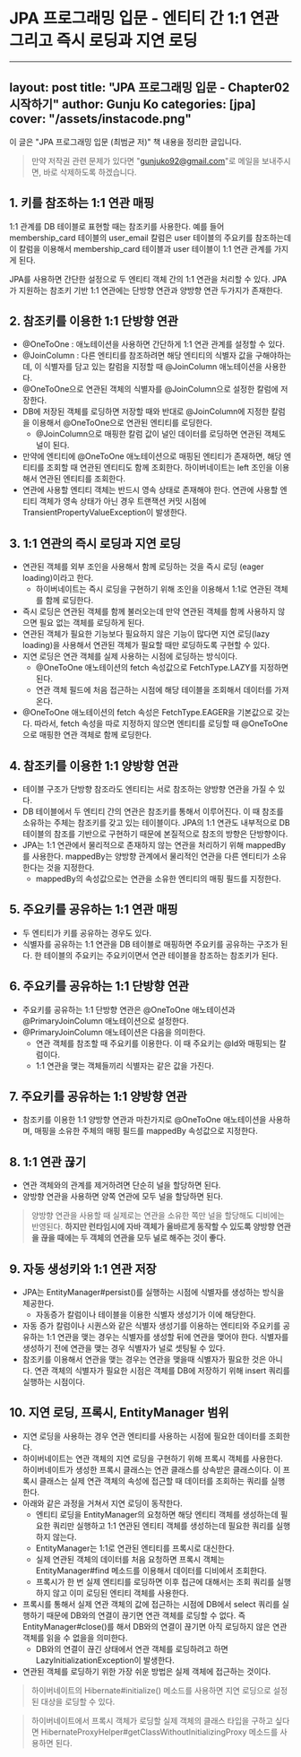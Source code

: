 # JPA 프로그래밍 입문 - 엔티티 간 1:1 연관 그리고 즉시 로딩과 지연 로딩

---
layout: post
title: "JPA 프로그래밍 입문 - Chapter02 시작하기"
author: Gunju Ko
categories: [jpa]
cover:  "/assets/instacode.png"
---


이 글은 "JPA 프로그래밍 입문 (최범균 저)" 책 내용을 정리한 글입니다.

> 만약 저작권 관련 문제가 있다면 "gunjuko92@gmail.com"로 메일을 보내주시면, 바로 삭제하도록 하겠습니다.

## 1. 키를 참조하는 1:1 연관 매핑

1:1 관계를 DB 테이블로 표현할 때는 참조키를 사용한다. 예를 들어 membership_card 테이블의 user_email 칼럼은 user 테이블의 주요키를 참조하는데 이 칼럼을 이용해서 membership_card 테이블과 user 테이블이 1:1 연관 관계를 가지게 된다.

JPA를 사용하면 간단한 설정으로 두 엔티티 객체 간의 1:1 연관을 처리할 수 있다. JPA가 지원하는 참조키 기반 1:1 연관에는 단방향 연관과 양방향 연관 두가지가 존재한다.

## 2. 참조키를 이용한 1:1 단방향 연관

- @OneToOne : 애노테이션을 사용하면 간단하게 1:1 연관 관계를 설정할 수 있다.
- @JoinColumn : 다른 엔티티를 참조하려면 해당 엔티티의 식별자 값을 구해야하는데, 이 식별자를 담고 있는 칼럼을 지정할 때 @JoinColumn 애노테이션을 사용한다.
- @OneToOne으로 연관된 객체의 식별자를 @JoinColumn으로 설정한 칼럼에 저장한다.
- DB에 저장된 객체를 로딩하면 저장할 때와 반대로 @JoinColumn에 지정한 칼럼을 이용해서 @OneToOne으로 연관된 엔티티를 로딩한다.
  - @JoinColumn으로 매핑한 칼럼 값이 널인 데이터를 로딩하면 연관된 객체도 널이 된다. 
- 만약에 엔티티에 @OneToOne 애노테이션으로 매핑된 엔티티가 존재하면, 해당 엔티티를 조회할 때 연관된 엔티티도 함께 조회한다. 하이버네이트는 left 조인을 이용해서 연관된 엔티티를 조회한다.
- 연관에 사용할 엔티티 객체는 반드시 영속 상태로 존재해야 한다. 연관에 사용할 엔티티 객체가 영속 상태가 아닌 경우 트랜잭션 커밋 시점에 TransientPropertyValueException이 발생한다.

## 3. 1:1 연관의 즉시 로딩과 지연 로딩

- 연관된 객체를 외부 조인을 사용해서 함께 로딩하는 것을 즉시 로딩 (eager loading)이라고 한다.
  - 하이버네이트는 즉시 로딩을 구현하기 위해 조인을 이용해서 1:1로 연관된 객체를 함께 로딩한다.
- 즉시 로딩은 연관된 객체를 함께 불러오는데 만약 연관된 객체를 함께 사용하지 않으면 필요 없는 객체를 로딩하게 된다.
- 연관된 객체가 필요한 기능보다 필요하지 않은 기능이 많다면 지연 로딩(lazy loading)을 사용해서 연관된 객체가 필요할 때만 로딩하도록 구현할 수 있다.
- 지연 로딩은 연관 객체를 실제 사용하는 시점에 로딩하는 방식이다.
  - @OneToOne 애노테이션의 fetch 속성값으로 FetchType.LAZY를 지정하면 된다.
  - 연관 객체 필드에 처음 접근하는 시점에 해당 테이블을 조회해서 데이터를 가져온다.
- @OneToOne 애노테이션의 fetch 속성은 FetchType.EAGER을 기본값으로 갖는다. 따라서, fetch 속성을 따로 지정하지 않으면 엔티티를 로딩할 때 @OneToOne으로 매핑한 연관 객체로 함께 로딩한다.

## 4. 참조키를 이용한 1:1 양방향 연관

- 테이블 구조가 단방향 참조라도 엔티티는 서로 참조하는 양방향 연관을 가질 수 있다.
- DB 테이블에서 두 엔티티 간의 연관은 참조키를 통해서 이루어진다. 이 때 참조를 소유하는 주체는 참조키를 갖고 있는 테이블이다. JPA의 1:1 연관도 내부적으로 DB 테이블의 참조를 기반으로 구현하기 때문에 본질적으로 참조의 방향은 단방향이다. 
- JPA는 1:1 연관에서 물리적으로 존재하지 않는 연관을 처리하기 위해 mappedBy를 사용한다. mappedBy는 양방향 관계에서 물리적인 연관을 다른 엔티티가 소유한다는 것을 지정한다.
  - mappedBy의 속성값으로는 연관을 소유한 엔티티의 매핑 필드를 지정한다.

## 5. 주요키를 공유하는 1:1 연관 매핑

- 두 엔티티가 키를 공유하는 경우도 있다.
- 식별자를 공유하는 1:1 연관을 DB 테이블로 매핑하면 주요키를 공유하는 구조가 된다. 한 테이블의 주요키는 주요키이면서 연관 테이블을 참조하는 참조키가 된다.

## 6. 주요키를 공유하는 1:1 단방향 연관

- 주요키를 공유하는 1:1 단방향 연관은 @OneToOne 애노테이션과 @PrimaryJoinColumn 애노테이션으로 설정한다. 
- @PrimaryJoinColumn 애노테이션은 다음을 의미한다.
  - 연관 객체를 참조할 때 주요키를 이용한다. 이 때 주요키는 @Id와 매핑되는 칼럼이다.
  - 1:1 연관을 맺는 객체들끼리 식별자는 같은 값을 가진다.

## 7. 주요키를 공유하는 1:1 양방향 연관

- 참조키를 이용한 1:1 양방향 연관과 마찬가지로 @OneToOne 애노테이션을 사용하며, 매핑을 소유한 주체의 매핑 필드를 mappedBy 속성값으로 지정한다.

## 8. 1:1 연관 끊기

- 연관 객체와의 관계를 제거하려면 단순히 널을 할당하면 된다. 
- 양방향 연관을 사용하면 양쪽 연관에 모두 널을 할당하면 된다.

> 양방향 연관을 사용할 때 실제로는 연관을 소유한 쪽만 널을 할당해도 디비에는 반영된다. **하지만 런타임시에 자바 객체가 올바르게 동작할 수 있도록 양방향 연관을 끊을 때에는 두 객체의 연관을 모두 널로 해주는 것이 좋다.**

## 9. 자동 생성키와 1:1 연관 저장

- JPA는 EntityManager#persist()를 실행하는 시점에 식별자를 생성하는 방식을 제공한다.
  - 자동증가 칼럼이나 테이블을 이용한 식별자 생성기가 이에 해당한다.
- 자동 증가 칼럼이나 시퀀스와 같은 식별자 생성기를 이용하는 엔티티와 주요키를 공유하는 1:1 연관을 맺는 경우는 식별자를 생성할 뒤에 연관을 맺어야 한다. 식별자를 생성하기 전에 연관을 맺는 경우 식별자가 널로 셋팅될 수 있다.
- 참조키를 이용해서 연관을 맺는 경우는 연관을 맺을때 식별자가 필요한 것은 아니다. 연관 객체의 식별자가 필요한 시점은 객체를 DB에 저장하기 위해 insert 쿼리를 실행하는 시점이다.

## 10. 지연 로딩, 프록시, EntityManager 범위

- 지연 로딩을 사용하는 경우 연관 엔티티를 사용하는 시점에 필요한 데이터를 조회한다.
- 하이버네이트는 연관 객체의 지연 로딩을 구현하기 위해 프록시 객체를 사용한다. 하이버네이트가 생성한 프록시 클래스는 연관 클래스를 상속받은 클래스이다. 이 프록시 클래스는 실제 연관 객체의 속성에 접근할 때 데이터를 조회하는 쿼리를 실행한다.
- 아래와 같은 과정을 거쳐서 지연 로딩이 동작한다.
  - 엔티티 로딩을 EntityManager의 요청하면 해당 엔티티 객체를 생성하는데 필요한 쿼리만 실행하고 1:1 연관된 엔티티 객체를 생성하는데 필요한 쿼리를 실행하지 않는다.
  - EntityManager는 1:1로 연관된 엔티티를 프록시로 대신한다.
  - 실제 연관된 객체의 데이터를 처음 요청하면 프록시 객체는 EntityManager#find 메소드를 이용해서 데이터를 디비에서 조회한다. 
  - 프록시가 한 번 실제 엔티티를 로딩하면 이후 접근에 대해서는 조회 쿼리를 실행하지 않고 이미 로딩된 엔티티 객체를 사용한다.
- 프록시를 통해서 실제 연관 객체의 값에 접근하는 시점에 DB에서 select 쿼리를 실행하기 때문에 DB와의 연결이 끊기면 연관 객체를 로딩할 수 없다. 즉 EntityManager#close()를 해서 DB와의 연결이 끊기면 아직 로딩하지 않은 연관 객체를 읽을 수 없을을 의미한다.
  - DB와의 연결이 끊긴 상태에서 연관 객체를 로딩하려고 하면 LazyInitializationException이 발생한다.
- 연관된 객체를 로딩하기 위한 가장 쉬운 방법은 실제 객체에 접근하는 것이다.

> 하이버네이트의 Hibernate#initialize() 메소드를 사용하면 지연 로딩으로 설정된 대상을 로딩할 수 있다.

> 하이버네이트에서 프록시 객체가 로딩할 실제 객체의 클래스 타입을 구하고 싶다면 HibernateProxyHelper#getClassWithoutInitializingProxy 메소드를 사용하면 된다.

